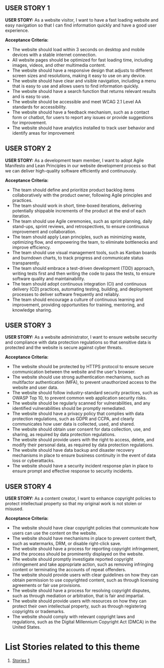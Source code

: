 ## USER STORY 1

**USER STORY:** As a website visitor, I want to have a fast loading website and easy navigation so that I can find information quickly and have a good user experience.

**Acceptance Criteria:**
* The website should load within 3 seconds on desktop and mobile devices with a stable internet connection.
* All website pages should be optimized for fast loading time, including images, videos, and other multimedia content.
* The website should have a responsive design that adjusts to different screen sizes and resolutions, making it easy to use on any device.
* The website should have clear and visible navigation, including a menu that is easy to use and allows users to find information quickly.
* The website should have a search function that returns relevant results and is easy to use.
* The website should be accessible and meet WCAG 2.1 Level AA standards for accessibility.
* The website should have a feedback mechanism, such as a contact form or chatbot, for users to report any issues or provide suggestions for improvement.
* The website should have analytics installed to track user behavior and identify areas for improvement


## USER STORY 2

**USER STORY:** As a development team member, I want to adopt Agile Manifesto and Lean Principles in our website development process so that we can deliver high-quality software efficiently and continuously.

**Acceptance Criteria:**
* The team should define and prioritize product backlog items collaboratively with the product owner, following Agile principles and practices.
* The team should work in short, time-boxed iterations, delivering potentially shippable increments of the product at the end of each iteration.
* The team should use Agile ceremonies, such as sprint planning, daily stand-ups, sprint reviews, and retrospectives, to ensure continuous improvement and collaboration.
* The team should apply Lean principles, such as minimizing waste, optimizing flow, and empowering the team, to eliminate bottlenecks and improve efficiency.
* The team should use visual management tools, such as Kanban boards and burndown charts, to track progress and communicate status transparently.
* The team should embrace a test-driven development (TDD) approach, writing tests first and then writing the code to pass the tests, to ensure software quality and maintainability.
* The team should adopt continuous integration (CI) and continuous delivery (CD) practices, automating testing, building, and deployment processes to deliver software frequently and reliably.
* The team should encourage a culture of continuous learning and improvement, providing opportunities for training, mentoring, and knowledge sharing.


## USER STORY 3

**USER STORY:** As a website administrator, I want to ensure website security and compliance with data protection regulations so that sensitive data is protected and the website is secure against cyber threats.

**Acceptance Criteria:**
* The website should be protected by HTTPS protocol to ensure secure communication between the website and the user's browser.
* The website should use strong authentication mechanisms, such as multifactor authentication (MFA), to prevent unauthorized access to the website and user data.
* The website should follow industry-standard security practices, such as OWASP Top 10, to prevent common web application security risks.
* The website should be regularly scanned for vulnerabilities, and any identified vulnerabilities should be promptly remediated.
* The website should have a privacy policy that complies with data protection regulations, such as GDPR and CCPA, and clearly communicates how user data is collected, used, and shared.
* The website should obtain user consent for data collection, use, and sharing, as required by data protection regulations.
* The website should provide users with the right to access, delete, and modify their personal data, as required by data protection regulations.
* The website should have data backup and disaster recovery mechanisms in place to ensure business continuity in the event of data loss or cyberattacks.
* The website should have a security incident response plan in place to ensure prompt and effective response to security incidents.


## USER STORY 4

**USER STORY:** As a content creator, I want to enhance copyright policies to protect intellectual property so that my original work is not stolen or misused.

**Acceptance Criteria:**
* The website should have clear copyright policies that communicate how users can use the content on the website.
* The website should have mechanisms in place to prevent content theft, such as watermarks, DRM, or disable right-click save.
* The website should have a process for reporting copyright infringement, and the process should be prominently displayed on the website.
* The website should promptly investigate reported copyright infringement and take appropriate action, such as removing infringing content or terminating the accounts of repeat offenders.
* The website should provide users with clear guidelines on how they can obtain permission to use copyrighted content, such as through licensing agreements or fair use provisions.
* The website should have a process for resolving copyright disputes, such as through mediation or arbitration, that is fair and impartial.
* The website should provide users with resources on how they can protect their own intellectual property, such as through registering copyrights or trademarks.
* The website should comply with relevant copyright laws and regulations, such as the Digital Millennium Copyright Act (DMCA) in the United States.





# List Stories related to this theme
1. [Stories 1](documentation/templates/theme/initiatives/epics/stories/tasks/task_template.md)